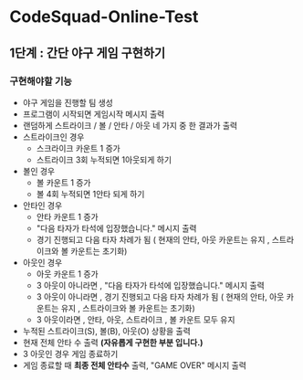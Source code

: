 # CodeSquad-Online-Test

## 1단계 : 간단 야구 게임 구현하기

### 구현해야할 기능 

  * 야구 게임을 진행할 팀 생성  
  * 프로그램이 시작되면 게임시작 메시지 출력
  * 랜덤하게 스트라이크 / 볼 / 안타 / 아웃 네 가지 중 한 결과가 출력
  * 스트라이크인 경우 
    * 스크라이크 카운트 1 증가
    * 스트라이크 3회 누적되면 1아웃되게 하기
  * 볼인 경우
    * 볼 카운트 1 증가
    * 볼 4회 누적되면 1안타 되게 하기 
  * 안타인 경우
    * 안타 카운트 1 증가
    * "다음 타자가 타석에 입장했습니다." 메시지 출력
    * 경기 진행되고 다음 타자 차례가 됨 ( 현재의 안타, 아웃 카운트는 유지 , 스트라이크와 볼 카운트는 초기화)
  * 아웃인 경우 
    * 아웃 카운트 1 증가
    * 3 아웃이 아니라면 , "다음 타자가 타석에 입장했습니다." 메시지 출력
    * 3 아웃이 아니라면 , 경기 진행되고 다음 타자 차례가 됨 ( 현재의 안타, 아웃 카운트는 유지 , 스트라이크와 볼 카운트는 초기화)
    * 3 아웃이라면 , 안타, 아웃, 스트라이크 , 볼 카운트 모두 유지 
  * 누적된 스트라이크(S), 볼(B), 아웃(O) 상황을 출력
  * 현재 전체 안타 수 출력 **(자유롭게 구현한 부분 입니다.)** 
  * 3 아웃인 경우 게임 종료하기 
  * 게임 종료할 때 **최종 전체 안타수** 출력, "GAME OVER" 메시지 출력 

